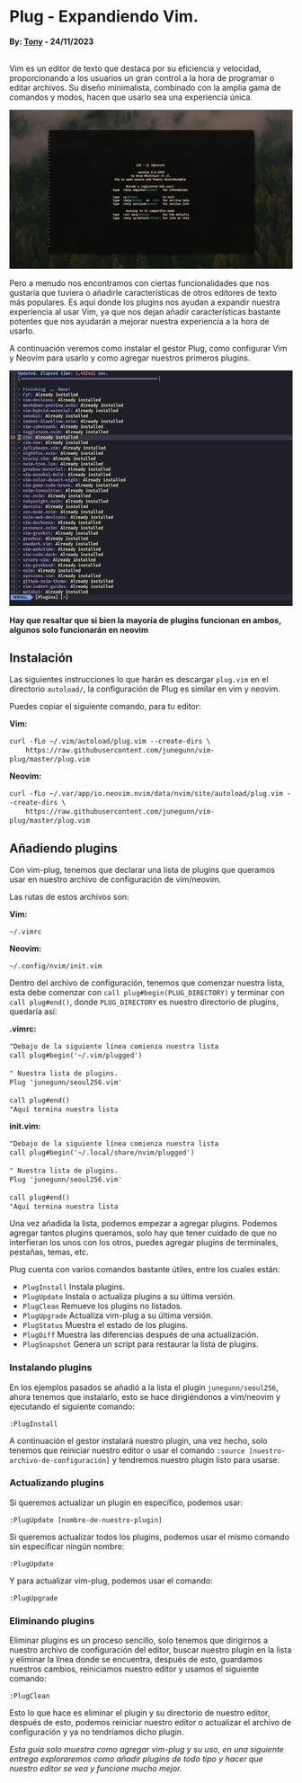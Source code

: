 # Plug - Expandiendo Vim.
<b>By: <a href="https://github.com/msh-dv" target="_blank">Tony</a> - 24/11/2023</b>
<br>
<br>

Vim es un editor de texto que destaca por su eficiencia y velocidad, proporcionando a los usuarios un gran control a la hora de programar o editar archivos. Su diseño minimalista, combinado con la amplia gama de comandos y modos, hacen que usarlo sea una experiencia única. 

![vim](media/c102.jpg)

Pero a menudo nos encontramos con ciertas funcionalidades que nos gustaría que tuviera o añadirle características de otros editores de texto más populares. Es aquí donde los plugins nos ayudan a expandir nuestra experiencia al usar Vim, ya que nos dejan añadir características bastante potentes que nos ayudarán a mejorar nuestra experiencia a la hora de usarlo. 

A continuación veremos como instalar el gestor Plug, como configurar Vim y Neovim para usarlo y como agregar nuestros primeros plugins.

![Vim-plug](media/c103.jpg)

**Hay que resaltar que si bien la mayoría de plugins funcionan en ambos, algunos solo funcionarán en neovim**

## Instalación

Las siguientes instrucciones lo que harán es descargar `plug.vim` en el directorio `autoload/`, la configuración de Plug es similar en vim y neovim.

Puedes copiar el siguiente comando, para tu editor:

**Vim:**
```
curl -fLo ~/.vim/autoload/plug.vim --create-dirs \
    https://raw.githubusercontent.com/junegunn/vim-plug/master/plug.vim
```

**Neovim:**
```
curl -fLo ~/.var/app/io.neovim.nvim/data/nvim/site/autoload/plug.vim --create-dirs \
    https://raw.githubusercontent.com/junegunn/vim-plug/master/plug.vim
```
## Añadiendo plugins

Con vim-plug, tenemos que declarar una lista de plugins que queramos usar en nuestro archivo de configuración de vim/neovim.

Las rutas de estos archivos son:

**Vim:**
```
~/.vimrc
```

**Neovim:**
```
~/.config/nvim/init.vim
```

Dentro del archivo de configuración, tenemos que comenzar nuestra lista, esta debe comenzar con `call plug#begin(PLUG_DIRECTORY)` y terminar con `call plug#end()`, donde `PLUG_DIRECTORY` es nuestro directorio de plugins, quedaría así:

**.vimrc:**
```
"Debajo de la siguiente línea comienza nuestra lista
call plug#begin('~/.vim/plugged')

" Nuestra lista de plugins.
Plug 'junegunn/seoul256.vim'

call plug#end()
"Aquí termina nuestra lista
```

**init.vim:**
```
"Debajo de la siguiente línea comienza nuestra lista
call plug#begin('~/.local/share/nvim/plugged')

" Nuestra lista de plugins.
Plug 'junegunn/seoul256.vim'

call plug#end()
"Aquí termina nuestra lista
```
Una vez añadida la lista, podemos empezar a agregar plugins.
Podemos agregar tantos plugins queramos, solo hay que tener cuidado de que no interfieran los unos con los otros, puedes agregar plugins de terminales, pestañas, temas, etc.

Plug cuenta con varios comandos bastante útiles, entre los cuales están:

+ `PlugInstall`  Instala plugins.
+ `PlugUpdate`   Instala o actualiza plugins a su última versión.
+ `PlugClean`    Remueve los plugins no listados.
+ `PlugUpgrade`  Actualiza vim-plug a su última versión.
+ `PlugStatus`   Muestra el estado de los plugins.
+ `PlugDiff`     Muestra las diferencias después de una actualización.
+ `PlugSnapshot` Genera un script para restaurar la lista de plugins.


### Instalando plugins

En los ejemplos pasados se añadió a la lista el plugin `junegunn/seoul256`, ahora tenemos que instalarlo, esto se hace dirigiéndonos a vim/neovim y ejecutando el siguiente comando:
```
:PlugInstall
```
A continuación el gestor instalará nuestro plugin, una vez hecho, solo tenemos que reiniciar nuestro editor o usar el comando `:source [nuestro-archivo-de-configuración]` y tendremos nuestro plugin listo para usarse.

### Actualizando plugins

Si queremos actualizar un plugin en específico, podemos usar:
```
:PlugUpdate [nombre-de-nuestro-plugin]
```
Si queremos actualizar todos los plugins, podemos usar el mismo comando sin especificar ningún nombre:
```
:PlugUpdate
```
Y para actualizar vim-plug, podemos usar el comando:
```
:PlugUpgrade
```

### Eliminando plugins

Eliminar plugins es un proceso sencillo, solo tenemos que dirigirnos a nuestro archivo de configuración del editor, buscar nuestro plugin en la lista y eliminar la línea donde se encuentra, después de esto, guardamos nuestros cambios, reiniciamos nuestro editor y usamos el siguiente comando:

```
:PlugClean
```
Esto lo que hace es eliminar el plugin y su directorio de nuestro editor, después de esto, podemos reiniciar nuestro editor o actualizar el archivo de configuración y ya no tendríamos dicho plugin.

*Esta guía solo muestra como agregar vim-plug y su uso, en una siguiente entrega exploraremos como añadir plugins de todo tipo y hacer que nuestro editor se vea y funcione mucho mejor.*
